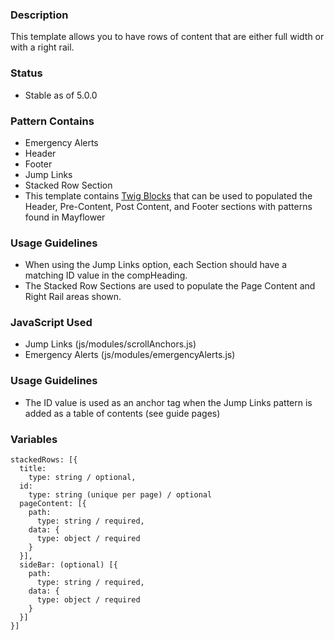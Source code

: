 ### Description
This template allows you to have rows of content that are either full width or with a right rail.

### Status
* Stable as of 5.0.0

### Pattern Contains
* Emergency Alerts
* Header
* Footer
* Jump Links
* Stacked Row Section
* This template contains [Twig Blocks](https://twig.symfony.com/doc/2.x/tags/extends.html) that can be used to populated the Header, Pre-Content, Post Content, and Footer sections with patterns found in Mayflower

### Usage Guidelines
* When using the Jump Links option, each Section should have a matching ID value in the compHeading.
* The Stacked Row Sections are used to populate the Page Content and Right Rail areas shown.

### JavaScript Used
* Jump Links (js/modules/scrollAnchors.js)
* Emergency Alerts (js/modules/emergencyAlerts.js)

### Usage Guidelines
* The ID value is used as an anchor tag when the Jump Links pattern is added as a table of contents (see guide pages)

### Variables
~~~
stackedRows: [{
  title:
    type: string / optional,
  id: 
    type: string (unique per page) / optional
  pageContent: [{
    path: 
      type: string / required,
    data: {
      type: object / required
    }
  }],
  sideBar: (optional) [{
    path: 
      type: string / required,
    data: {
      type: object / required
    }
  }]
}]
~~~
